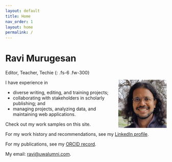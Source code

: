```yaml
---
layout: default
title: Home
nav_order: 1
layout: home
permalink: /
---
```


# Ravi Murugesan
Editor, Teacher, Techie
{: .fs-6 .fw-300}

<img style="float: right; max-width: 30%; margin-left:15px;" src="images/Photograph.jpg">

I have experience in

- diverse writing, editing, and training projects;
- collaborating with stakeholders in scholarly publishing; and
- managing projects, analyzing data, and maintaining web applications.

Check out my work samples on this site.

For my work history and recommendations, see my [LinkedIn profile](https://www.linkedin.com/in/ravimurugesan/).

For my publications, see my [ORCID record](https://orcid.org/0000-0002-1898-0559).

My email: <ravi@uwalumni.com>.
